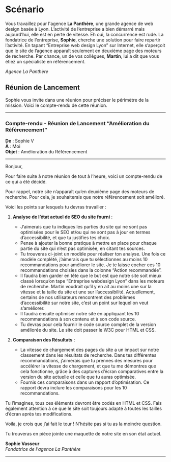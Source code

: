 # Scénario

Vous travaillez pour l'agence **La Panthère**, une grande agence de web design basée à Lyon. L’activité de l’entreprise a bien démarré mais aujourd’hui, elle est en perte de vitesse. Eh oui, la concurrence est rude. La fondatrice de l’entreprise, **Sophie**, cherche une solution pour faire repartir l’activité. En tapant “Entreprise web design Lyon” sur Internet, elle s’aperçoit que le site de l’agence apparaît seulement en deuxième page des moteurs de recherche. Par chance, un de vos collègues, **Martin**, lui a dit que vous étiez un spécialiste en référencement.

*Agence La Panthère*

## Réunion de Lancement

Sophie vous invite dans une réunion pour préciser le périmètre de la mission. Voici le compte-rendu de cette réunion.

---

### Compte-rendu - Réunion de Lancement “Amélioration du Référencement”

**De** : Sophie V  
**À** : Moi  
**Objet** : Amélioration du Référencement

---

Bonjour,

Pour faire suite à notre réunion de tout à l’heure, voici un compte-rendu de ce qui a été décidé.

Pour rappel, notre site n’apparaît qu’en deuxième page des moteurs de recherche. Pour cela, je souhaiterais que notre référencement soit amélioré.

Voici les points sur lesquels tu devras travailler : 

1. **Analyse de l’état actuel de SEO du site fourni** :
   - J’aimerais que tu indiques les parties du site qui ne sont pas optimisées pour le SEO et/ou qui ne sont pas à jour en termes d’accessibilité, et que tu justifies tes choix.
   - Pense à ajouter la bonne pratique à mettre en place pour chaque partie du site qui n’est pas optimisée, en citant tes sources.
   - Tu trouveras ci-joint un modèle pour réaliser ton analyse. Une fois ce modèle complété, j’aimerais que tu sélectionnes au moins 10 recommandations pour améliorer le site. Je te laisse cocher ces 10 recommandations choisies dans la colonne “Action recommandée”.
   - Il faudra bien garder en tête que le but est que notre site soit mieux classé lorsqu’on tape “Entreprise webdesign Lyon” dans les moteurs de recherche. Martin voudrait qu’il y en ait au moins une sur la vitesse et la taille du site et une sur l’accessibilité. Actuellement, certains de nos utilisateurs rencontrent des problèmes d’accessibilité sur notre site, c’est un point sur lequel on veut s’améliorer. 
   - Il faudra ensuite optimiser notre site en appliquant tes 10 recommandations à son contenu et à son code source.
   - Tu devras pour cela fournir le code source complet de la version améliorée du site. Le site doit passer le W3C pour HTML et CSS.

3. **Comparaison des Résultats** :
   - La vitesse de chargement des pages du site a un impact sur notre classement dans les résultats de recherche. Dans tes différentes recommandations, j’aimerais que tu prennes des mesures pour accélérer la vitesse de chargement, et que tu me démontres que cela fonctionne, grâce à des captures d’écran comparatives entre la version du site actuelle et celle que tu auras optimisée.
   - Fournis ces comparaisons dans un rapport d’optimisation. Ce rapport devra inclure les comparaisons pour les 10 recommandations.

Tu l’imagines, tous ces éléments devront être codés en HTML et CSS. Fais également attention à ce que le site soit toujours adapté à toutes les tailles d’écran après tes modifications.

Voilà, je crois que j’ai fait le tour ! N’hésite pas si tu as la moindre question.

Tu trouveras en pièce jointe une maquette de notre site en son état actuel.

**Sophie Vasseur**  
*Fondatrice de l'agence La Panthère*

---

